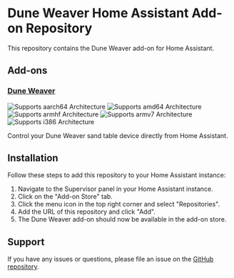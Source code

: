 # Dune Weaver Home Assistant Add-on Repository

This repository contains the Dune Weaver add-on for Home Assistant.

## Add-ons

### [Dune Weaver](./dune-weaver)

![Supports aarch64 Architecture][aarch64-shield]
![Supports amd64 Architecture][amd64-shield]
![Supports armhf Architecture][armhf-shield]
![Supports armv7 Architecture][armv7-shield]
![Supports i386 Architecture][i386-shield]

Control your Dune Weaver sand table device directly from Home Assistant.

## Installation

Follow these steps to add this repository to your Home Assistant instance:

1. Navigate to the Supervisor panel in your Home Assistant instance.
2. Click on the "Add-on Store" tab.
3. Click the menu icon in the top right corner and select "Repositories".
4. Add the URL of this repository and click "Add".
5. The Dune Weaver add-on should now be available in the add-on store.

## Support

If you have any issues or questions, please file an issue on the [GitHub repository](https://github.com/mrsco/dune-weaver).

[aarch64-shield]: https://img.shields.io/badge/aarch64-yes-green.svg
[amd64-shield]: https://img.shields.io/badge/amd64-yes-green.svg
[armhf-shield]: https://img.shields.io/badge/armhf-yes-green.svg
[armv7-shield]: https://img.shields.io/badge/armv7-yes-green.svg
[i386-shield]: https://img.shields.io/badge/i386-yes-green.svg 